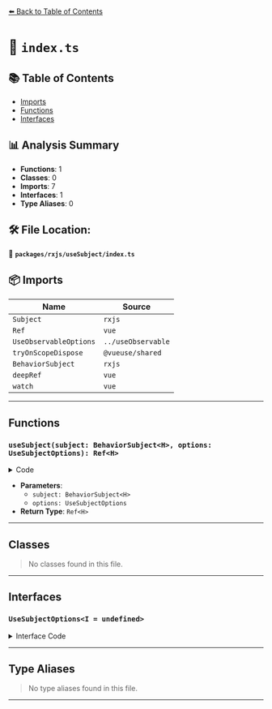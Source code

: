 [⬅️ Back to Table of Contents](../../../index.md)

# 📄 `index.ts`

## 📚 Table of Contents

- [Imports](#imports)
- [Functions](#functions)
- [Interfaces](#interfaces)

## 📊 Analysis Summary

- **Functions**: 1
- **Classes**: 0
- **Imports**: 7
- **Interfaces**: 1
- **Type Aliases**: 0

## 🛠️ File Location:
📂 **`packages/rxjs/useSubject/index.ts`**

## 📦 Imports

| Name | Source |
|------|--------|
| `Subject` | `rxjs` |
| `Ref` | `vue` |
| `UseObservableOptions` | `../useObservable` |
| `tryOnScopeDispose` | `@vueuse/shared` |
| `BehaviorSubject` | `rxjs` |
| `deepRef` | `vue` |
| `watch` | `vue` |


---

## Functions

### `useSubject(subject: BehaviorSubject<H>, options: UseSubjectOptions): Ref<H>`

<details><summary>Code</summary>

```ts
export function useSubject<H>(subject: BehaviorSubject<H>, options?: UseSubjectOptions): Ref<H>
```
</details>

- **Parameters**:
  - `subject: BehaviorSubject<H>`
  - `options: UseSubjectOptions`
- **Return Type**: `Ref<H>`

---

## Classes

> No classes found in this file.


---

## Interfaces

### `UseSubjectOptions<I = undefined>`

<details><summary>Interface Code</summary>

```ts
export interface UseSubjectOptions<I = undefined> extends Omit<UseObservableOptions<I>, 'initialValue'> {
}
```
</details>


---

## Type Aliases

> No type aliases found in this file.


---